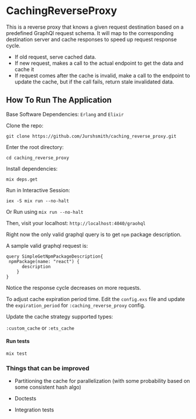 # CachingReverseProxy

This is a reverse proxy that knows a given request destination based on a predefined GraphQl request schema. It will map to the corresponding destination server and cache responses to speed up request response cycle.

- If old request, serve cached data.
- If new request, makes a call to the actual endpoint to get the data and cache it
- If request comes after the cache is invalid, make a call to the endpoint to update the cache, but if the call fails, return stale invalidated data.

## How To Run The Application

Base Software Dependencies: `Erlang` and `Elixir`

Clone the repo:

`git clone https://github.com/Jurshsmith/caching_reverse_proxy.git`

Enter the root directory:

`cd caching_reverse_proxy`

Install dependencies:

`mix deps.get`

Run in Interactive Session:

`iex -S mix run --no-halt`

Or Run using `mix run --no-halt`

Then, visit your localhost: `http://localhost:4040/graohql`

Right now the only valid graphql query is to get `npm` package description.

A sample valid graphql request is:

```
query SimpleGetNpmPackageDescription{
 npmPackage(name: "react") {
      description
    }
}
```

Notice the response cycle decreases on more requests.

To adjust cache expiration period time. Edit the `config.exs` file and update the `expiration_period` for `:caching_reverse_proxy` config.

Update the cache strategy supported types:

`:custom_cache` or `:ets_cache`

#### Run tests

`mix test`

### Things that can be improved

- Partitioning the cache for parallelization (with some probability based on some consistent hash algo)

- Doctests

- Integration tests
